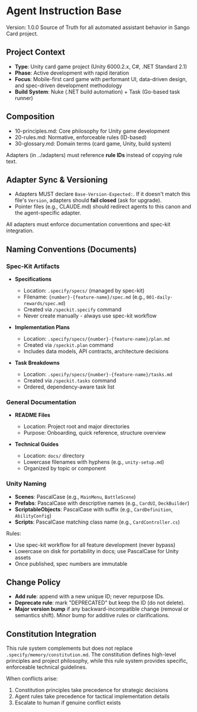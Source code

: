 # Agent Instruction Base
Version: 1.0.0
Source of Truth for all automated assistant behavior in Sango Card project.

## Project Context
- **Type**: Unity card game project (Unity 6000.2.x, C#, .NET Standard 2.1)
- **Phase**: Active development with rapid iteration
- **Focus**: Mobile-first card game with performant UI, data-driven design, and spec-driven development methodology
- **Build System**: Nuke (.NET build automation) + Task (Go-based task runner)

## Composition
- 10-principles.md: Core philosophy for Unity game development
- 20-rules.md: Normative, enforceable rules (ID-based)
- 30-glossary.md: Domain terms (card game, Unity, build system)

Adapters (in ../adapters) must reference **rule IDs** instead of copying rule text.

## Adapter Sync & Versioning
- Adapters MUST declare `Base-Version-Expected:`. If it doesn't match this file's `Version`, adapters should **fail closed** (ask for upgrade).
- Pointer files (e.g., CLAUDE.md) should redirect agents to this canon and the agent-specific adapter.

All adapters must enforce documentation conventions and spec-kit integration.

## Naming Conventions (Documents)

### Spec-Kit Artifacts
- **Specifications**
  - Location: `.specify/specs/` (managed by spec-kit)
  - Filename: `{number}-{feature-name}/spec.md` (e.g., `001-daily-rewards/spec.md`)
  - Created via `/speckit.specify` command
  - Never create manually - always use spec-kit workflow
  
- **Implementation Plans**
  - Location: `.specify/specs/{number}-{feature-name}/plan.md`
  - Created via `/speckit.plan` command
  - Includes data models, API contracts, architecture decisions
  
- **Task Breakdowns**
  - Location: `.specify/specs/{number}-{feature-name}/tasks.md`
  - Created via `/speckit.tasks` command
  - Ordered, dependency-aware task list

### General Documentation
- **README Files**
  - Location: Project root and major directories
  - Purpose: Onboarding, quick reference, structure overview
  
- **Technical Guides**
  - Location: `docs/` directory
  - Lowercase filenames with hyphens (e.g., `unity-setup.md`)
  - Organized by topic or component

### Unity Naming
- **Scenes**: PascalCase (e.g., `MainMenu`, `BattleScene`)
- **Prefabs**: PascalCase with descriptive names (e.g., `CardUI`, `DeckBuilder`)
- **ScriptableObjects**: PascalCase with suffix (e.g., `CardDefinition`, `AbilityConfig`)
- **Scripts**: PascalCase matching class name (e.g., `CardController.cs`)

Rules:
- Use spec-kit workflow for all feature development (never bypass)
- Lowercase on disk for portability in docs; use PascalCase for Unity assets
- Once published, spec numbers are immutable

## Change Policy
- **Add rule**: append with a new unique ID; never repurpose IDs.
- **Deprecate rule**: mark "DEPRECATED" but keep the ID (do not delete).
- **Major version bump** if any backward-incompatible change (removal or semantics shift). Minor bump for additive rules or clarifications.

## Constitution Integration
This rule system complements but does not replace `.specify/memory/constitution.md`. The constitution defines high-level principles and project philosophy, while this rule system provides specific, enforceable technical guidelines.

When conflicts arise:
1. Constitution principles take precedence for strategic decisions
2. Agent rules take precedence for tactical implementation details
3. Escalate to human if genuine conflict exists
